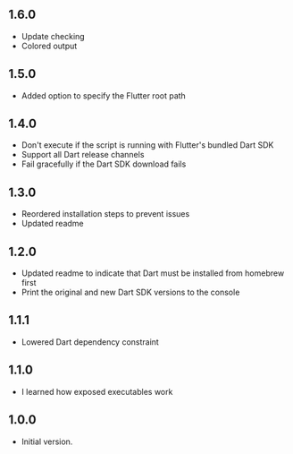 ## 1.6.0
- Update checking
- Colored output

## 1.5.0
- Added option to specify the Flutter root path

## 1.4.0
- Don't execute if the script is running with Flutter's bundled Dart SDK
- Support all Dart release channels
- Fail gracefully if the Dart SDK download fails

## 1.3.0
- Reordered installation steps to prevent issues
- Updated readme

## 1.2.0
- Updated readme to indicate that Dart must be installed from homebrew first
- Print the original and new Dart SDK versions to the console

## 1.1.1
- Lowered Dart dependency constraint

## 1.1.0
- I learned how exposed executables work

## 1.0.0
- Initial version.